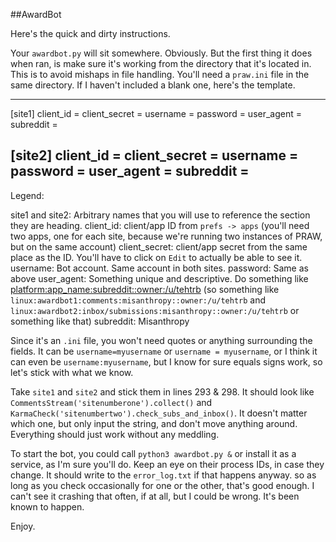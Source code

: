 ##AwardBot

Here's the quick and dirty instructions.

Your `awardbot.py` will sit somewhere. Obviously. But the first thing it does when ran, is make sure it's working from the directory that it's located in. This is to avoid mishaps in file handling. You'll need a `praw.ini` file in the same directory. If I haven't included a blank one, here's the template.

---
[site1]
client_id =
client_secret =
username =
password =
user_agent =
subreddit =

[site2]
client_id =
client_secret =
username =
password =
user_agent =
subreddit =
---

Legend:

site1 and site2: Arbitrary names that you will use to reference the section they are heading.
client_id: client/app ID from `prefs -> apps` (you'll need two apps, one for each site, because we're running two instances of PRAW, but on the same account)
client_secret: client/app secret from the same place as the ID. You'll have to click on `Edit` to actually be able to see it.
username: Bot account. Same account in both sites.
password: Same as above
user_agent: Something unique and descriptive. Do something like <platform:app_name:subreddit::owner:/u/tehtrb>
    (so something like `linux:awardbot1:comments:misanthropy::owner:/u/tehtrb` and `linux:awardbot2:inbox/submissions:misanthropy::owner:/u/tehtrb` or something like that)
subreddit: Misanthropy

Since it's an `.ini` file, you won't need quotes or anything surrounding the fields. It can be `username=myusername` or `username = myusername`, or I think it can even be `username:myusername`, but I know for sure equals signs work, so let's stick with what we know.

Take `site1` and `site2` and stick them in lines 293 & 298. It should look like `CommentsStream('sitenumberone').collect()` and `KarmaCheck('sitenumbertwo').check_subs_and_inbox()`. It doesn't matter which one, but only input the string, and don't move anything around. Everything should just work without any meddling.

To start the bot, you could call `python3 awardbot.py &` or install it as a service, as I'm sure you'll do. Keep an eye on their process IDs, in case they change. It should write to the `error_log.txt` if that happens anyway. so as long as you check occasionally for one or the other, that's good enough. I can't see it crashing that often, if at all, but I could be wrong. It's been known to happen.

Enjoy.

